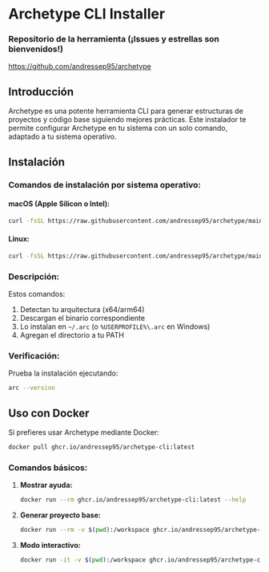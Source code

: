 # Archetype CLI Installer

### Repositorio de la herramienta (¡Issues y estrellas son bienvenidos!)

https://github.com/andressep95/archetype

## Introducción

Archetype es una potente herramienta CLI para generar estructuras de proyectos y código base siguiendo mejores
prácticas. Este instalador te permite configurar Archetype en tu sistema con un solo comando, adaptado a tu sistema
operativo.

## Instalación

### Comandos de instalación por sistema operativo:

#### macOS (Apple Silicon o Intel):

```bash
curl -fsSL https://raw.githubusercontent.com/andressep95/archetype/main/install-macos.sh | bash
```

#### Linux:

```bash
curl -fsSL https://raw.githubusercontent.com/andressep95/archetype/main/install-linux.sh | bash
```

### Descripción:

Estos comandos:

1. Detectan tu arquitectura (x64/arm64)
2. Descargan el binario correspondiente
3. Lo instalan en `~/.arc` (o `%USERPROFILE%\.arc` en Windows)
4. Agregan el directorio a tu PATH

### Verificación:

Prueba la instalación ejecutando:

```bash
arc --version
```

## Uso con Docker

Si prefieres usar Archetype mediante Docker:

```bash
docker pull ghcr.io/andressep95/archetype-cli:latest
```

### Comandos básicos:

1. **Mostrar ayuda:**
   ```bash
   docker run --rm ghcr.io/andressep95/archetype-cli:latest --help
   ```

2. **Generar proyecto base:**
   ```bash
   docker run --rm -v $(pwd):/workspace ghcr.io/andressep95/archetype-cli:latest init my-project
   ```

3. **Modo interactivo:**
   ```bash
   docker run -it -v $(pwd):/workspace ghcr.io/andressep95/archetype-cli:latest
   ```